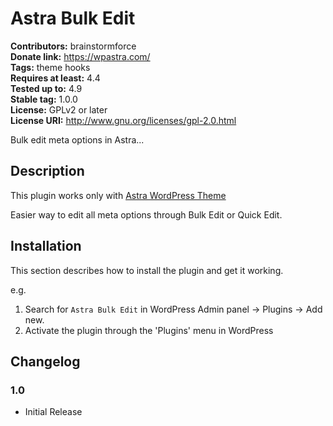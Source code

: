 # Astra Bulk Edit #
**Contributors:** brainstormforce  
**Donate link:** https://wpastra.com/  
**Tags:** theme hooks  
**Requires at least:** 4.4  
**Tested up to:** 4.9  
**Stable tag:** 1.0.0  
**License:** GPLv2 or later  
**License URI:** http://www.gnu.org/licenses/gpl-2.0.html  

Bulk edit meta options in Astra...

## Description ##

This plugin works only with <a href="https://wpastra.com/">Astra WordPress Theme</a>

Easier way to edit all meta options through Bulk Edit or Quick Edit.

## Installation ##

This section describes how to install the plugin and get it working.

e.g.

1. Search for `Astra Bulk Edit` in WordPress Admin panel -> Plugins -> Add new.
1. Activate the plugin through the 'Plugins' menu in WordPress

## Changelog ##

### 1.0 ###
* Initial Release
